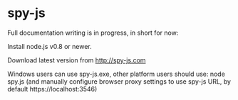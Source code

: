 spy-js
=====

Full documentation writing is in progress, in short for now:

Install node.js v0.8 or newer.

Download latest version from http://spy-js.com

Windows users can use spy-js.exe, other platform users should use: node spy.js (and manually configure browser proxy settings to use spy-js URL, by default https://localhost:3546)
